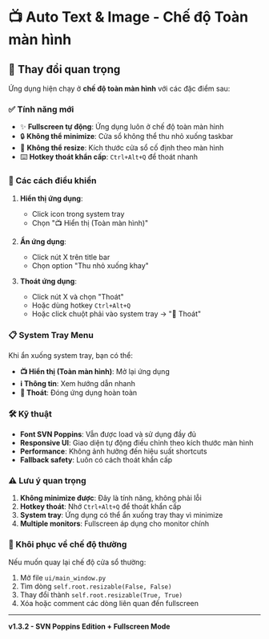 # 📺 Auto Text & Image - Chế độ Toàn màn hình

## 🔧 Thay đổi quan trọng

Ứng dụng hiện chạy ở **chế độ toàn màn hình** với các đặc điểm sau:

### ✅ Tính năng mới
- ✨ **Fullscreen tự động**: Ứng dụng luôn ở chế độ toàn màn hình
- 🔒 **Không thể minimize**: Cửa sổ không thể thu nhỏ xuống taskbar
- 🚫 **Không thể resize**: Kích thước cửa sổ cố định theo màn hình
- ⌨️ **Hotkey thoát khẩn cấp**: `Ctrl+Alt+Q` để thoát nhanh

### 🎯 Các cách điều khiển

1. **Hiển thị ứng dụng**:
   - Click icon trong system tray
   - Chọn "📺 Hiển thị (Toàn màn hình)"

2. **Ẩn ứng dụng**:
   - Click nút X trên title bar
   - Chọn option "Thu nhỏ xuống khay"

3. **Thoát ứng dụng**:
   - Click nút X và chọn "Thoát"
   - Hoặc dùng hotkey `Ctrl+Alt+Q`
   - Hoặc click chuột phải vào system tray → "🚪 Thoát"

### 📋 System Tray Menu

Khi ẩn xuống system tray, bạn có thể:
- **📺 Hiển thị (Toàn màn hình)**: Mở lại ứng dụng
- **ℹ️ Thông tin**: Xem hướng dẫn nhanh
- **🚪 Thoát**: Đóng ứng dụng hoàn toàn

### 🛠️ Kỹ thuật

- **Font SVN Poppins**: Vẫn được load và sử dụng đầy đủ
- **Responsive UI**: Giao diện tự động điều chỉnh theo kích thước màn hình
- **Performance**: Không ảnh hưởng đến hiệu suất shortcuts
- **Fallback safety**: Luôn có cách thoát khẩn cấp

### ⚠️ Lưu ý quan trọng

1. **Không minimize được**: Đây là tính năng, không phải lỗi
2. **Hotkey thoát**: Nhớ `Ctrl+Alt+Q` để thoát khẩn cấp
3. **System tray**: Ứng dụng có thể ẩn xuống tray thay vì minimize
4. **Multiple monitors**: Fullscreen áp dụng cho monitor chính

### 🔄 Khôi phục về chế độ thường

Nếu muốn quay lại chế độ cửa sổ thường:
1. Mở file `ui/main_window.py`
2. Tìm dòng `self.root.resizable(False, False)`
3. Thay đổi thành `self.root.resizable(True, True)`
4. Xóa hoặc comment các dòng liên quan đến fullscreen

---

**v1.3.2 - SVN Poppins Edition + Fullscreen Mode** 